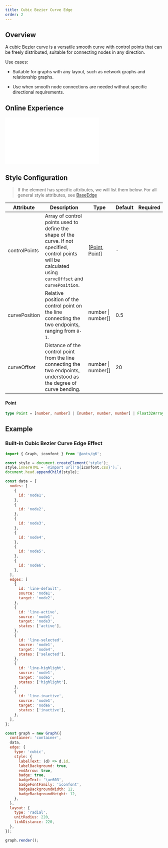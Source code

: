 ```yaml
---
title: Cubic Bezier Curve Edge
order: 2
---
```


## Overview

A cubic Bezier curve is a versatile smooth curve with control points that can be freely distributed, suitable for connecting nodes in any direction.

Use cases:

- Suitable for graphs with any layout, such as network graphs and relationship graphs.

- Use when smooth node connections are needed without specific directional requirements.

## Online Experience

<embed src="@/common/api/elements/edges/cubic.md"></embed>

## Style Configuration

> If the element has specific attributes, we will list them below. For all general style attributes, see [BaseEdge](/en/manual/element/edge/base-edge)

| Attribute     | Description                                                                                                                                                 | Type                               | Default | Required |
| ------------- | ----------------------------------------------------------------------------------------------------------------------------------------------------------- | ---------------------------------- | ------- | -------- |
| controlPoints | Array of control points used to define the shape of the curve. If not specified, control points will be calculated using `curveOffset` and `curvePosition`. | [[Point](#point), [Point](#point)] | -       |          |
| curvePosition | Relative position of the control point on the line connecting the two endpoints, ranging from `0-1`.                                                        | number &#124; number[]             | 0.5     |          |
| curveOffset   | Distance of the control point from the line connecting the two endpoints, understood as the degree of curve bending.                                        | number &#124; number[]             | 20      |          |

#### Point

```typescript
type Point = [number, number] | [number, number, number] | Float32Array;
```

## Example

### Built-in Cubic Bezier Curve Edge Effect

```js | ob { inject: true }
import { Graph, iconfont } from '@antv/g6';

const style = document.createElement('style');
style.innerHTML = `@import url('${iconfont.css}');`;
document.head.appendChild(style);

const data = {
  nodes: [
    {
      id: 'node1',
    },
    {
      id: 'node2',
    },
    {
      id: 'node3',
    },
    {
      id: 'node4',
    },
    {
      id: 'node5',
    },
    {
      id: 'node6',
    },
  ],
  edges: [
    {
      id: 'line-default',
      source: 'node1',
      target: 'node2',
    },
    {
      id: 'line-active',
      source: 'node1',
      target: 'node3',
      states: ['active'],
    },
    {
      id: 'line-selected',
      source: 'node1',
      target: 'node4',
      states: ['selected'],
    },
    {
      id: 'line-highlight',
      source: 'node1',
      target: 'node5',
      states: ['highlight'],
    },
    {
      id: 'line-inactive',
      source: 'node1',
      target: 'node6',
      states: ['inactive'],
    },
  ],
};

const graph = new Graph({
  container: 'container',
  data,
  edge: {
    type: 'cubic',
    style: {
      labelText: (d) => d.id,
      labelBackground: true,
      endArrow: true,
      badge: true,
      badgeText: '\ue603',
      badgeFontFamily: 'iconfont',
      badgeBackgroundWidth: 12,
      badgeBackgroundHeight: 12,
    },
  },
  layout: {
    type: 'radial',
    unitRadius: 220,
    linkDistance: 220,
  },
});

graph.render();
```
